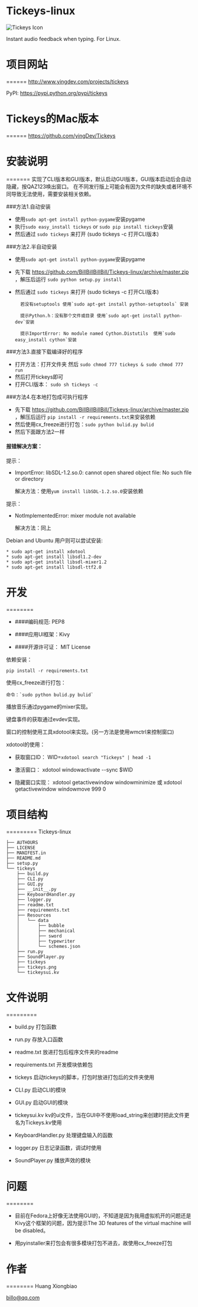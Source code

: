 # Tickeys-linux
![Tickeys Icon](http://ww1.sinaimg.cn/large/8cc88963gw1er08h49mp5j203k03kdfx.jpg)

Instant audio feedback when typing. For Linux.

# 项目网站
======
http://www.yingdev.com/projects/tickeys

PyPI: https://pypi.python.org/pypi/tickeys 

# Tickeys的Mac版本
======
https://github.com/yingDev/Tickeys


# 安装说明
=======
实现了CLI版本和GUI版本，默认启动GUI版本，GUI版本启动后会自动隐藏，按QAZ123唤出窗口。
在不同发行版上可能会有因为文件的缺失或者环境不同导致无法使用，需要安装相关依赖。

###方法1.自动安装

* 使用`sudo apt-get install python-pygame`安装pygame 
* 执行`sudo easy_install tickeys` or `sudo pip install tickeys`安装
* 然后通过 `sudo tickeys` 来打开 (sudo tickeys -c 打开CLI版本)


###方法2.半自动安装

* 使用`sudo apt-get install python-pygame`安装pygame
* 先下载 https://github.com/BillBillBillBill/Tickeys-linux/archive/master.zip ，解压后运行 `sudo python setup.py install`
* 然后通过 `sudo tickeys` 来打开 (sudo tickeys -c 打开CLI版本)

        若没有setuptools 使用`sudo apt-get install python-setuptools` 安装

        提示Python.h：没有那个文件或目录 使用`sudo apt-get install python-dev`安装

        提示ImportError: No module named Cython.Distutils  使用`sudo easy_install cython`安装

###方法3.直接下载编译好的程序

* 打开方法：打开文件夹 然后 `sudo chmod 777 tickeys & sudo chmod 777 run`
* 然后打开tickeys即可
* 打开CLI版本： `sudo sh tickeys -c`

###方法4.在本地打包成可执行程序

* 先下载 https://github.com/BillBillBillBill/Tickeys-linux/archive/master.zip ，解压后运行 `pip install -r requirements.txt`来安装依赖
* 然后使用cx_freeze进行打包：`sudo python bulid.py bulid`
* 然后下面跟方法2一样

#### 报错解决方案：

提示：

* ImportError: libSDL-1.2.so.0: cannot open shared object file: No such file or directory

    解决方法：使用`yum install libSDL-1.2.so.0`安装依赖

提示：

* NotImplementedError: mixer module not available

    解决方法：同上


Debian and Ubuntu 用户则可以尝试安装:

    * sudo apt-get install xdotool 
    * sudo apt-get install libsdl1.2-dev
    * sudo apt-get install libsdl-mixer1.2
    * sudo apt-get install libsdl-ttf2.0

# 开发
========
* ####编码规范: PEP8

* ####应用UI框架：Kivy

* ####开源许可证： MIT License

依赖安装：

    pip install -r requirements.txt

使用cx_freeze进行打包：

    命令：`sudo python bulid.py bulid`


播放音乐通过pygame的mixer实现。

键盘事件的获取通过evdev实现。

窗口的控制使用工具xdotool来实现。(另一方法是使用wmctrl来控制窗口)

xdotool的使用：
* 获取窗口ID：
    WID=`xdotool search "Tickeys" | head -1`

* 激活窗口：
    xdotool windowactivate --sync $WID

* 隐藏窗口实现：
    xdotool getactivewindow windowminimize
    或
    xdotool getactivewindow windowmove 999 0


# 项目结构
=========
Tickeys-linux
```
├── AUTHOURS
├── LICENSE
├── MANIFEST.in
├── README.md
├── setup.py
└── tickeys
    ├── build.py
    ├── CLI.py
    ├── GUI.py
    ├── __init__.py
    ├── KeyboardHandler.py
    ├── logger.py
    ├── readme.txt
    ├── requirements.txt
    ├── Resources
    │   └── data
    │       ├── bubble
    │       ├── mechanical
    │       ├── sword
    │       ├── typewriter
    │       └── schemes.json
    ├── run.py
    ├── SoundPlayer.py
    ├── tickeys
    ├── tickeys.png
    └── tickeysui.kv
```

# 文件说明
=========
* build.py 打包函数

* run.py 存放入口函数

* readme.txt 放进打包后程序文件夹的readme

* requirements.txt 开发模块依赖包

* tickeys 启动tickeys的脚本，打包时放进打包后的文件夹使用

* CLI.py 启动CLI的模块

* GUI.py 启动GUI的模块

* tickeysui.kv kv的ui文件，当在GUI中不使用load_string来创建时把此文件更名为Tickeys.kv使用

* KeyboardHandler.py 处理键盘输入的函数

* logger.py 日志记录函数，调试时使用

* SoundPlayer.py 播放声效的模块



# 问题
========
* 目前在Fedora上好像无法使用GUI的，不知道是因为我用虚拟机开的问题还是Kivy这个框架的问题，因为提示The 3D features of the virtual machine will be disabled。

* 用pyinstaller来打包会有很多模块打包不进去，故使用cx_freeze打包

# 作者
========
Huang Xiongbiao

billo@qq.com